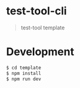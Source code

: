 # test-tool-cli

> test-tool template

# Development

```bash
$ cd template
$ npm install
$ npm run dev
```
